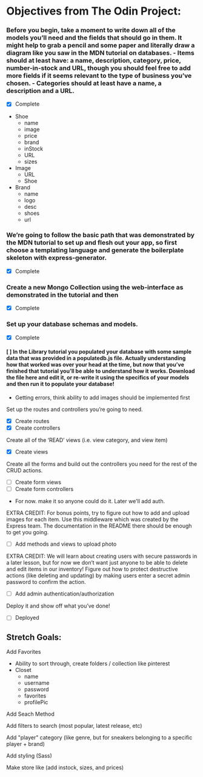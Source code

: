 # Objectives from The Odin Project:

### Before you begin, take a moment to write down all of the models you’ll need and the fields that should go in them. It might help to grab a pencil and some paper and literally draw a diagram like you saw in the MDN tutorial on databases. - Items should at least have: a name, description, category, price, number-in-stock and URL, though you should feel free to add more fields if it seems relevant to the type of business you’ve chosen. - Categories should at least have a name, a description and a URL.
- [X] Complete

- Shoe
  - name
  - image
  - price
  - brand
  - inStock
  - URL
  - sizes
- Image
  - URL
  - Shoe
- Brand
  - name
  - logo
  - desc
  - shoes
  - url



### We’re going to follow the basic path that was demonstrated by the MDN tutorial to set up and flesh out your app, so first choose a templating language and generate the boilerplate skeleton with express-generator.
- [X] Complete

### Create a new Mongo Collection using the web-interface as demonstrated in the tutorial and then 
- [X] Complete

### Set up your database schemas and models.
- [X] Complete

#### [ ] In the Library tutorial you populated your database with some sample data that was provided in a populatedb.js file. Actually understanding how that worked was over your head at the time, but now that you’ve finished that tutorial you’ll be able to understand how it works. Download the file here and edit it, or re-write it using the specifics of your models and then run it to populate your database!
- Getting errors, think ability to add images should be implemented first

Set up the routes and controllers you’re going to need.
- [X] Create routes
- [X] Create controllers

Create all of the ‘READ’ views (i.e. view category, and view item)
- [X] Create views

Create all the forms and build out the controllers you need for the rest of the CRUD actions.
- [ ] Create form views
- [ ] Create form controllers 
- For now. make it so anyone could do it. Later we'll add auth.

EXTRA CREDIT: For bonus points, try to figure out how to add and upload images for each item. Use this middleware which was created by the Express team. The documentation in the README there should be enough to get you going.
- [ ] Add methods and views to upload photo

EXTRA CREDIT: We will learn about creating users with secure passwords in a later lesson, but for now we don’t want just anyone to be able to delete and edit items in our inventory! Figure out how to protect destructive actions (like deleting and updating) by making users enter a secret admin password to confirm the action.
- [ ] Add admin authentication/authorization

Deploy it and show off what you’ve done!
- [ ] Deployed

## Stretch Goals:

Add Favorites
- Ability to sort through, create folders / collection like pinterest
- Closet
  - name
  - username
  - password
  - favorites
  - profilePic

Add Seach Method

Add filters to search (most popular, latest release, etc)

Add "player" category (like genre, but for sneakers belonging to a specific player + brand)

Add styling (Sass)

Make store like (add instock, sizes, and prices)
